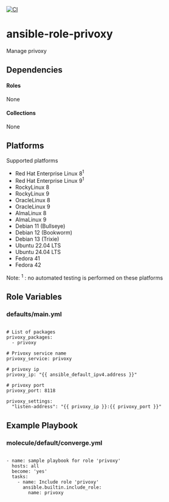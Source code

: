 [![CI](https://github.com/de-it-krachten/ansible-role-privoxy/workflows/CI/badge.svg?event=push)](https://github.com/de-it-krachten/ansible-role-privoxy/actions?query=workflow%3ACI)


# ansible-role-privoxy

Manage privoxy 



## Dependencies

#### Roles
None

#### Collections
None

## Platforms

Supported platforms

- Red Hat Enterprise Linux 8<sup>1</sup>
- Red Hat Enterprise Linux 9<sup>1</sup>
- RockyLinux 8
- RockyLinux 9
- OracleLinux 8
- OracleLinux 9
- AlmaLinux 8
- AlmaLinux 9
- Debian 11 (Bullseye)
- Debian 12 (Bookworm)
- Debian 13 (Trixie)
- Ubuntu 22.04 LTS
- Ubuntu 24.04 LTS
- Fedora 41
- Fedora 42

Note:
<sup>1</sup> : no automated testing is performed on these platforms

## Role Variables
### defaults/main.yml
<pre><code>
# List of packages
privoxy_packages:
  - privoxy

# Privoxy service name
privoxy_service: privoxy

# privoxy ip
privoxy_ip: "{{ ansible_default_ipv4.address }}"

# privoxy port
privoxy_port: 8118

privoxy_settings:
  "listen-address": "{{ privoxy_ip }}:{{ privoxy_port }}"
</pre></code>




## Example Playbook
### molecule/default/converge.yml
<pre><code>
- name: sample playbook for role 'privoxy'
  hosts: all
  become: 'yes'
  tasks:
    - name: Include role 'privoxy'
      ansible.builtin.include_role:
        name: privoxy
</pre></code>
